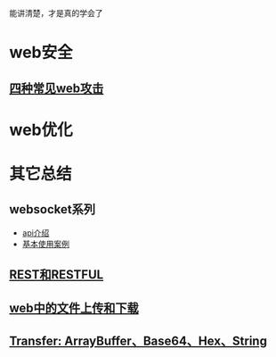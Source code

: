 能讲清楚，才是真的学会了

# web安全
## [四种常见web攻击](https://zhuanlan.zhihu.com/p/23309154)

# web优化

# 其它总结
## websocket系列
- [api介绍](https://developer.mozilla.org/zh-CN/docs/Web/API/WebSocket#Ready_state_constants)
- [基本使用案例](https://www.html5rocks.com/zh/tutorials/websockets/basics/)

## [REST和RESTFUL](https://www.zhihu.com/question/28557115)

## [web中的文件上传和下载](https://github.com/54leibo/blog/issues/2#issue-462621634)

## [Transfer: ArrayBuffer、Base64、Hex、String](https://github.com/54leibo/blog/issues/1#issue-460327275)
